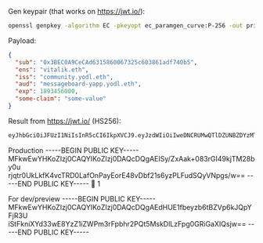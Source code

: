 Gen keypair (that works on https://jwt.io/):

```sh copy
openssl genpkey -algorithm EC -pkeyopt ec_paramgen_curve:P-256 -out private.pem && openssl pkey -in private.pem -pubout -out public.pem
```

Payload:

```json copy
{
  "sub": "0x3BEC0A9CeCAd6315860067325c603861adf740b5",
  "ens": "vitalik.eth",
  "iss": "community.yodl.eth",
  "aud": "messageboard-yapp.yodl.eth",
  "exp": 1893456000,
  "some-claim": "some-value"
}
```

Result from https://jwt.io/ (HS256):

```sh copy
eyJhbGciOiJFUzI1NiIsInR5cCI6IkpXVCJ9.eyJzdWIiOiIweDNCRUMwQTlDZUNBZDYzMTU4NjAwNjczMjVjNjAzODYxYWRmNzQwYjUiLCJlbnMiOiJhbmR5b2VlLnlvZGwubWUiLCJpc3MiOiJjb21tdW5pdHkueW9kbC5ldGgiLCJhdWQiOiJtZXNzYWdlYm9hcmQteWFwcC55b2RsLmV0aCIsImV4cCI6MTg5MzQ1NjAwMCwic29tZS1jbGFpbSI6InNvbWUtdmFsdWUifQ.C6OgT72kXM025vXL1IVVofxqb8EMCkh-Zbm8tynK5lq4-TsGdWNZQkGsObd3cBbPBRCGFjffjRnRMceAvZT3pA
```

Production
-----BEGIN PUBLIC KEY-----
MFkwEwYHKoZIzj0CAQYIKoZIzj0DAQcDQgAEISy/ZxAak+083rGI49kjTM28by0u
rjqtr0UkLkfK4vcTRD0LafOnPayEorE48vDbf21s6yzPLFudSQyVNpgs/w==
-----END PUBLIC KEY-----
:raised_hands:
1

For dev/preview
-----BEGIN PUBLIC KEY-----
MFkwEwYHKoZIzj0CAQYIKoZIzj0DAQcDQgAEdHUE1fbeyzb6tBZVp6kJQpYFjR3U
iStFkniXYd33wE8YzZ1iZWPm3rFpbhr2PQt5MskDlLzFpg0GRiGaXIQsjw==
-----END PUBLIC KEY-----
